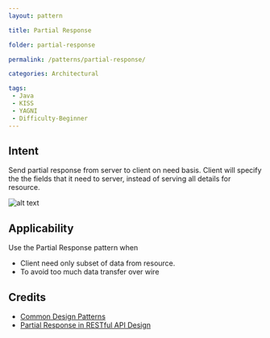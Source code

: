 ```yaml
---
layout: pattern

title: Partial Response

folder: partial-response

permalink: /patterns/partial-response/

categories: Architectural

tags:
 - Java
 - KISS
 - YAGNI
 - Difficulty-Beginner
---
```


## Intent
Send partial response from server to client on need basis. Client will specify the the fields
that it need to server, instead of serving all details for resource. 

![alt text](./etc/partial-response.urm.png "partial-response")

## Applicability
Use the Partial Response pattern when

* Client need only subset of data from resource.
* To avoid too much data transfer over wire

## Credits

* [Common Design Patterns](https://cloud.google.com/apis/design/design_patterns)
* [Partial Response in RESTful API Design](http://yaoganglian.com/2013/07/01/partial-response/)
